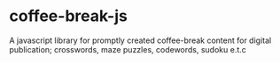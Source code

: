 # coffee-break-js
A javascript library for promptly created coffee-break content for digital publication; crosswords, maze puzzles, codewords, sudoku e.t.c
